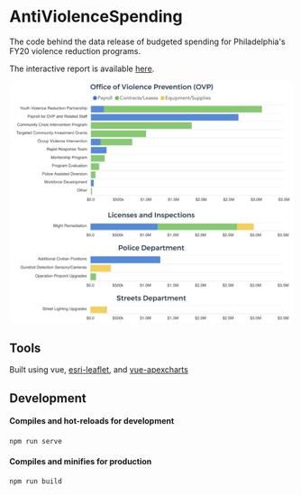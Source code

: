 # AntiViolenceSpending
The code behind the data release of budgeted spending for Philadelphia's FY20 violence reduction programs.

The interactive report is available [here](https://controller.phila.gov/philadelphia-audits/data-release-fy20-violence-reduction-spending/).

![Office of Violence Prevention Spending](public/ovp_spending.png)
![Spending from Other Departments](public/other_spending.png)

## Tools

Built using vue, [esri-leaflet](https://github.com/Esri/esri-leaflet), and [vue-apexcharts](https://github.com/apexcharts/vue-apexcharts)

## Development

#### Compiles and hot-reloads for development

```
npm run serve
```

#### Compiles and minifies for production

```
npm run build
```
